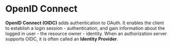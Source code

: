 # OpenID Connect

**OpenID Connect (OIDC)** adds authentication to OAuth. It enables the client to establish a login session - authentication, and gain information about the logged in user - the resource owner - identity. When an authorization server supports OIDC, it is often called an **Identity Provider**.